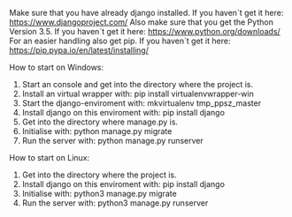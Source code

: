 Make sure that you have already django installed. If you haven´t get it here: https://www.djangoproject.com/
Also make sure that you get the Python Version 3.5. If you haven´t get it here: https://www.python.org/downloads/
For an easier handling also get pip. If you haven´t get it here: https://pip.pypa.io/en/latest/installing/

How to start on Windows:
1. Start an console and get into the directory where the project is.
2. Install an virtual wrapper with: pip install virtualenvwrapper-win
3. Start the django-enviroment with: mkvirtualenv tmp_ppsz_master
4. Install django on this enviroment with: pip install django
5. Get into the directory where manage.py is.
6. Initialise with: python manage.py migrate
7. Run the server with: python manage.py runserver

How to start on Linux:
1. Get into the directory where the project is.
2. Install django on this enviroment with: pip install django
3. Initialise with: python3 manage.py migrate
4. Run the server with: python3 manage.py runserver
